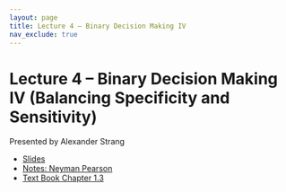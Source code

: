 ```yaml
---
layout: page
title: Lecture 4 – Binary Decision Making IV 
nav_exclude: true
---
```


# Lecture 4 – Binary Decision Making IV (Balancing Specificity and Sensitivity)

Presented by Alexander Strang

- [Slides](https://docs.google.com/presentation/d/1FkTnG4eoDBieIjj2bZLLSerFWbt0xTXhb8jHUT9NS7c/edit?usp=sharing)
- [Notes: Neyman Pearson](https://docs.google.com/presentation/d/1FkTnG4eoDBieIjj2bZLLSerFWbt0xTXhb8jHUT9NS7c/edit?usp=sharing)
- [Text Book Chapter 1.3](https://data102.org/ds-102-book/content/chapters/01/03_multiple_tests.html)
